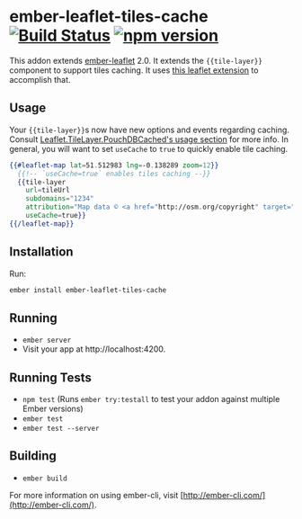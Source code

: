 # ember-leaflet-tiles-cache [![Build Status](https://travis-ci.org/pavloo/ember-leaflet-tiles-cache.svg)](https://travis-ci.org/pavloo/ember-leaflet-tiles-cache) [![npm version](https://badge.fury.io/js/ember-leaflet-tiles-cache.svg)](https://badge.fury.io/js/ember-leaflet-tiles-cache)

This addon extends [ember-leaflet](http://www.ember-leaflet.com/) 2.0. It extends the `{{tile-layer}}` component to support tiles caching.
It uses [this leaflet extension](https://github.com/MazeMap/Leaflet.TileLayer.PouchDBCached) to accomplish that.

## Usage

Your `{{tile-layer}}`s now have new options and events regarding caching. Consult [Leaflet.TileLayer.PouchDBCached's usage section](https://github.com/MazeMap/Leaflet.TileLayer.PouchDBCached#usage) for more info. In general, you will want to set `useCache` to `true` to quickly enable tile caching.

```hbs
{{#leaflet-map lat=51.512983 lng=-0.138289 zoom=12}}
  {{!-- `useCache=true` enables tiles caching --}}
  {{tile-layer
    url=tileUrl
    subdomains="1234"
    attribution="Map data © <a href="http://osm.org/copyright" target="_blank">OpenStreetMap</a> contributors"
    useCache=true}}
{{/leaflet-map}}
```

## Installation

Run:
```bash
ember install ember-leaflet-tiles-cache
```

## Running

* `ember server`
* Visit your app at http://localhost:4200.

## Running Tests

* `npm test` (Runs `ember try:testall` to test your addon against multiple Ember versions)
* `ember test`
* `ember test --server`

## Building

* `ember build`

For more information on using ember-cli, visit [http://ember-cli.com/](http://ember-cli.com/).
